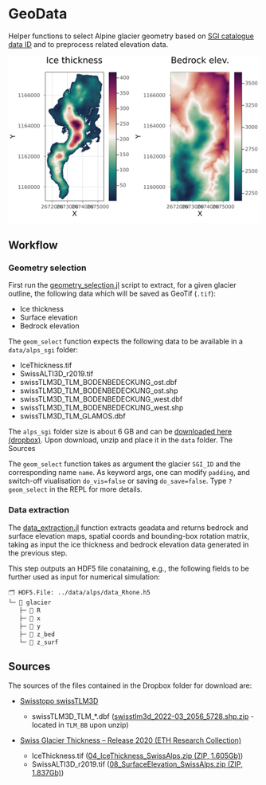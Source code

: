 # GeoData
Helper functions to select Alpine glacier geometry based on [SGI catalogue data ID](../data/SwissGlacierThickness2020.pdf) and to preprocess related elevation data.

<img src="../docs/images/fig_Rhone.png" alt="Rhone glacier data" width="600">

## Workflow
### Geometry selection
First run the [geometry_selection.jl](GeoData/geometry_selection.jl) script to extract, for a given glacier outline, the following data which will be saved as GeoTif (`.tif`):
- Ice thickness
- Surface elevation
- Bedrock elevation

The `geom_select` function expects the following data to be available in a `data/alps_sgi` folder:
- IceThickness.tif
- SwissALTI3D_r2019.tif
- swissTLM3D_TLM_BODENBEDECKUNG_ost.dbf
- swissTLM3D_TLM_BODENBEDECKUNG_ost.shp
- swissTLM3D_TLM_BODENBEDECKUNG_west.dbf
- swissTLM3D_TLM_BODENBEDECKUNG_west.shp
- swissTLM3D_TLM_GLAMOS.dbf

The `alps_sgi` folder size is about 6 GB and can be [downloaded here (dropbox)](https://www.dropbox.com/s/3htehzra9bv6j75/alps_sgi.zip?dl=0). Upon download, unzip and place it in the `data` folder. The Sources

The `geom_select` function takes as argument the glacier `SGI_ID` and the corresponding name `name`. As keyword args, one can modify `padding`, and switch-off viualisation `do_vis=false` or saving `do_save=false`. Type `? geom_select` in the REPL for more details.

### Data extraction
The [data_extraction.jl](GeoData/data_extraction.jl) function extracts geadata and returns bedrock and surface elevation maps, spatial coords and bounding-box rotation matrix, taking as input the ice thickness and bedrock elevation data generated in the previous step.

This step outputs an HDF5 file conataining, e.g., the following fields to be further used as input for numerical simulation:
```julia-repl
🗂️ HDF5.File: ../data/alps/data_Rhone.h5
└─ 📂 glacier
   ├─ 🔢 R
   ├─ 🔢 x
   ├─ 🔢 y
   ├─ 🔢 z_bed
   └─ 🔢 z_surf
```

## Sources
The sources of the files contained in the Dropbox folder for download are:
- [Swisstopo swissTLM3D](https://www.swisstopo.admin.ch/en/geodata/landscape/tlm3d.html#download)
  - swissTLM3D_TLM_*.dbf ([swisstlm3d_2022-03_2056_5728.shp.zip](https://data.geo.admin.ch/ch.swisstopo.swisstlm3d/swisstlm3d_2022-03/swisstlm3d_2022-03_2056_5728.shp.zip) - located in `TLM_BB` upon unzip)

- [Swiss Glacier Thickness – Release 2020 (ETH Research Collection)](https://www.research-collection.ethz.ch/handle/20.500.11850/434697)
  - IceThickness.tif ([04_IceThickness_SwissAlps.zip (ZIP, 1.605Gb)](https://www.research-collection.ethz.ch/bitstream/handle/20.500.11850/434697/04_IceThickness_SwissAlps.zip?sequence=10&isAllowed=y))
  - SwissALTI3D_r2019.tif ([08_SurfaceElevation_SwissAlps.zip (ZIP, 1.837Gb)](https://www.research-collection.ethz.ch/bitstream/handle/20.500.11850/434697/08_SurfaceElevation_SwissAlps.zip?sequence=41&isAllowed=y))
